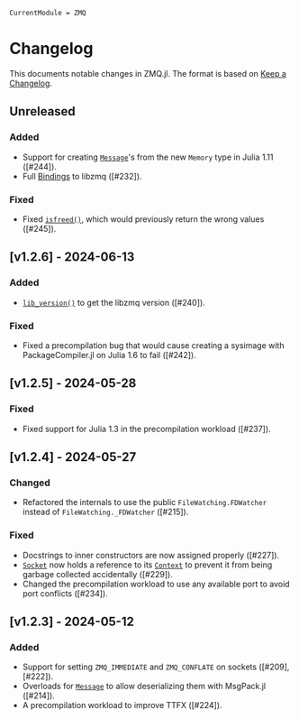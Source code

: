 ```@meta
CurrentModule = ZMQ
```

# Changelog

This documents notable changes in ZMQ.jl. The format is based on [Keep a
Changelog](https://keepachangelog.com).

## Unreleased

### Added
- Support for creating [`Message`](@ref)'s from the new `Memory` type in Julia
  1.11 ([#244]).
- Full [Bindings](@ref) to libzmq ([#232]).

### Fixed
- Fixed [`isfreed()`](@ref), which would previously return the wrong values
  ([#245]).

## [v1.2.6] - 2024-06-13

### Added

- [`lib_version()`](@ref) to get the libzmq version ([#240]).

### Fixed

- Fixed a precompilation bug that would cause creating a sysimage with
  PackageCompiler.jl on Julia 1.6 to fail ([#242]).

## [v1.2.5] - 2024-05-28

### Fixed

- Fixed support for Julia 1.3 in the precompilation workload ([#237]).

## [v1.2.4] - 2024-05-27

### Changed

- Refactored the internals to use the public `FileWatching.FDWatcher` instead of
  `FileWatching._FDWatcher` ([#215]).

### Fixed

- Docstrings to inner constructors are now assigned properly ([#227]).
- [`Socket`](@ref) now holds a reference to its [`Context`](@ref) to prevent it from
  being garbage collected accidentally ([#229]).
- Changed the precompilation workload to use any available port to avoid port
  conflicts ([#234]).

## [v1.2.3] - 2024-05-12

### Added

- Support for setting `ZMQ_IMMEDIATE` and `ZMQ_CONFLATE` on sockets ([#209],
  [#222]).
- Overloads for [`Message`](@ref) to allow deserializing them with MsgPack.jl
  ([#214]).
- A precompilation workload to improve TTFX ([#224]).
